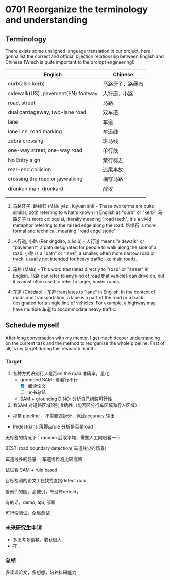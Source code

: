 # 0701 Reorganize the terminology and understanding

## Terminology

There exists some unaligned language translation in our project, here I gonna list the correct and official bijection relationship between English and Chinese.(Which is quite important to the prompt engineering!)

| English                            | Chinese          |
| ---------------------------------- | ---------------- |
| curb(also kerb)                    | 马路牙子，路缘石 |
| sidewalk(US) ,pavement(EN) footway | 人行道，小路     |
| road, street                       | 马路             |
| dual carriageway, two-lane road    | 双车道           |
| lane                               | 车道             |
| lane line, road marking            | 车道线           |
| zebra crossing                     | 斑马线           |
| one-way street, one-way road       | 单行线           |
| No Entry sign                      | 禁行标志         |
| rear-end collision                 | 追尾事故         |
| crossing the road or jaywalking    | 横穿马路         |
| drunken man, drunkard              | 醉汉             |
|                                    |                  |
|                                    |                  |



1. 马路牙子, 路缘石 (Mǎlù yázi, lùyuán shí) - These two terms are quite similar, both referring to what's known in English as "curb" or "kerb". 马路牙子 is more colloquial, literally meaning "road teeth", it's a vivid metaphor referring to the raised edge along the road. 路缘石 is more formal and technical, meaning "road edge stone".

2. 人行道, 小路 (Rénxíngdào, xiǎolù) - 人行道 means "sidewalk" or "pavement", a path designated for people to walk along the side of a road. 小路 is a "path" or "lane", a smaller, often more narrow road or track, usually not intended for heavy traffic like main roads.

3. 马路 (Mǎlù) - This word translates directly to "road" or "street" in English. 马路 can refer to any kind of road that vehicles can drive on, but it is most often used to refer to larger, busier roads.

4. 车道 (Chēdào) - 车道 translates to "lane" in English. In the context of roads and transportation, a lane is a part of the road or a track designated for a single line of vehicles. For example, a highway may have multiple 车道 to accommodate heavy traffic.



## Schedule myself

After long conversation with my mentor, I get much deeper understanding on the current task and the method to reorganize the whole pipeline. First of all, is my target during this research month:

### Target

1. 各种方式识别行人是否on the road 准确率，量化
   - grounded SAM : 看看行不行
     - [x] 阅读论文 
     - [ ] 文书总结
   - SAM + grounding DINO: 分析自己组装可行性
2. 看SAM 对道路区域识别准确性（能否区分行车区域和行人区域）

- 视觉 pipeline ，不需要做拆分，保证accuracy 输出

- Pedestrians 落脚点rule 分析是否是road



无标签的情况下：random 后取平均，需要人工肉眼看一下



BEST: road boundary detection( 车道线少的场景)

车道线多的场景 ：车道线检测比较成熟

试试看 SAM + rule based 

目标检测的论文 ! 在找找直接detect road

看他们的图，高被引，有没有detect，

有的话，demo, api, 部署

可行性测试，全局测试



### 未来研究生申请

- 多思考多请教，收获很大
- 在





### 总结

多读读论文，多想想，培养科研能力